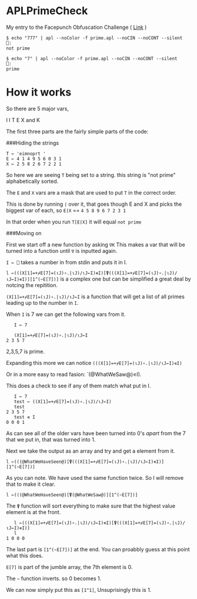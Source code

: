 APLPrimeCheck
=============

My entry to the Facepunch Obfuscation Challenge ( [Link](http://facepunch.com/showthread.php?t=1392931) )

```
$ echo "777" | apl --noColor -f prime.apl --noCIN --noCONT --silent
⎕:
not prime
```

```
$ echo "7" | apl --noColor -f prime.apl --noCIN --noCONT --silent
⎕:
prime
```

How it works
===

So there are 5 major vars,

I l T E X and K

The first three parts are the fairly simple parts of the code:

###Hiding the strings

```
T ← 'eimnoprt '
E ← 4 1 4 9 5 6 0 3 1
X ← 2 5 8 2 6 7 2 2 1
```

So here we are seeing `T` being set to a string. this string is "not prime" alphabetically sorted.

The `E` and `X` vars are a mask that are used to put `T` in the correct order.

This is done by running `⌈` over it, that goes though E and X and picks the biggest var of each, so `E⌈X` ==
`4 5 8 9 6 7 2 3 1`

In that order when you run `T[E⌈X]` it will equal `not prime`


###Moving on

First we start off a new function by asking `∇K` This makes a var that will be turned into a function until `∇` is inputted again.

`I ← ⎕` takes a number in from stdin and puts it in I.

`l ←(((X[1]=+⌿E[7]=(⍳J)∘.|⍳J)/⍳J←I)∊I)[⍒(((X[1]=+⌿E[7]=(⍳J)∘.|⍳J)/⍳J←I)∊I)][1^(~E[7])]` is a complex one but can be simplified a great deal by notcing the repitition.

`(X[1]=+⌿E[7]=(⍳J)∘.|⍳J)/⍳J←I` is a function that will get a list of all primes leading up to the number in `I`.

When `I` is 7 we can get the following vars from it.

```
   I ← 7

   (X[1]=+⌿E[7]=(⍳J)∘.|⍳J)/⍳J←I
2 3 5 7
```

2,3,5,7 is prime.

Expanding this more we can notice `(((X[1]=+⌿E[7]=(⍳J)∘.|⍳J)/⍳J←I)∊I)`

Or in a more easy to read fasion: `(@WhatWeSaw@)∊I).

This does a check to see if any of them match what put in I.

```
   I ← 7
   test ← ((X[1]=+⌿E[7]=(⍳J)∘.|⍳J)/⍳J←I)
   test
2 3 5 7
   test ∊ I
0 0 0 1
```

As can see all of the older vars have been turned into 0's *apart* from the 7 that we put in, that was turned into 1.

Next we take the output as an array and try and get a element from it.

`l ←(((@WhatWeHaveSeen@)[⍒(((X[1]=+⌿E[7]=(⍳J)∘.|⍳J)/⍳J←I)∊I)][1^(~E[7])]`

As you can note. We have used the same function twice. So I will remove that to make it clear.

`l ←(((@WhatWeHaveSeen@)[⍒(@WhatWeSaw@)][1^(~E[7])]`

The `⍒` function will sort everything to make sure that the highest value element is at the front.

```
   l ←(((X[1]=+⌿E[7]=(⍳J)∘.|⍳J)/⍳J←I)∊I)[⍒(((X[1]=+⌿E[7]=(⍳J)∘.|⍳J)/⍳J←I)∊I)]
   l
1 0 0 0
```

The last part is `[1^(~E[7])]` at the end. You can proabbly guess at this point what this does.

`E[7]` is part of the jumble array, the 7th element is 0.

The `~` function inverts. so 0 becomes 1.

We can now simply put this as `[1^1]`, Unsuprisingly this is 1.

